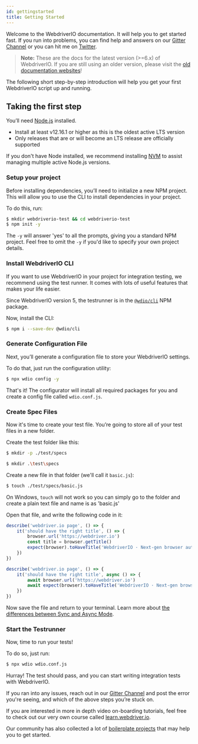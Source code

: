 ```yaml
---
id: gettingstarted
title: Getting Started
---
```


Welcome to the WebdriverIO documentation. It will help you to get started fast. If you run into problems, you can find help and answers on our [Gitter Channel](https://gitter.im/webdriverio/webdriverio) or you can hit me on [Twitter](https://twitter.com/webdriverio).

> __Note:__ These are the docs for the latest version (>=6.x) of WebdriverIO. If you are still using an older version, please visit the [old documentation websites](versions.html)!

The following short step-by-step introduction will help you get your first WebdriverIO script up and running.

## Taking the first step

You’ll need [Node.js](http://nodejs.org) installed.

- Install at least v12.16.1 or higher as this is the oldest active LTS version
- Only releases that are or will become an LTS release are officially supported

If you don't have Node installed, we recommend installing [NVM](https://github.com/creationix/nvm) to assist managing multiple active Node.js versions.

### Setup your project

Before installing dependencies, you’ll need to initialize a new NPM project. This will allow you to use the CLI to install dependencies in your project.

To do this, run:

```sh
$ mkdir webdriverio-test && cd webdriverio-test
$ npm init -y
```

The `-y` will answer 'yes' to all the prompts, giving you a standard NPM project. Feel free to omit the `-y` if you'd like to specify your own project details.

### Install WebdriverIO CLI

If you want to use WebdriverIO in your project for integration testing, we recommend using the test runner. It comes with lots of useful features that makes your life easier.

Since WebdriverIO version 5, the testrunner is in the [`@wdio/cli`](https://www.npmjs.com/package/@wdio/cli) NPM package.

Now, install the CLI:

```sh
$ npm i --save-dev @wdio/cli
```

### Generate Configuration File

Next, you’ll generate a configuration file to store your WebdriverIO settings.

To do that, just run the configuration utility:

```sh
$ npx wdio config -y
```

That's it! The configurator will install all required packages for you and create a config file called `wdio.conf.js`.

### Create Spec Files

Now it's time to create your test file. You’re going to store all of your test files in a new folder.

Create the test folder like this:

<!--DOCUSAURUS_CODE_TABS-->
<!--Linux/Mac-->
```sh
$ mkdir -p ./test/specs
```

<!--Windows-->
```sh
$ mkdir .\test\specs
```
<!--END_DOCUSAURUS_CODE_TABS-->

Create a new file in that folder (we'll call it `basic.js`):

```sh
$ touch ./test/specs/basic.js
```

On Windows, `touch` will not work so you can simply go to the folder and create a plain text file and name is as 'basic.js'

Open that file, and write the following code in it:

<!--DOCUSAURUS_CODE_TABS-->
<!--Sync Mode-->
```js
describe('webdriver.io page', () => {
    it('should have the right title', () => {
        browser.url('https://webdriver.io')
        const title = browser.getTitle()
        expect(browser).toHaveTitle('WebdriverIO · Next-gen browser automation test framework for Node.js');
    })
})
```
<!--Async Mode-->
```js
describe('webdriver.io page', () => {
    it('should have the right title', async () => {
        await browser.url('https://webdriver.io')
        await expect(browser).toHaveTitle('WebdriverIO · Next-gen browser automation test framework for Node.js');
    })
})
```
<!--END_DOCUSAURUS_CODE_TABS-->

Now save the file and return to your terminal. Learn more about [the differences between Sync and Async Mode](sync-vs-async.html).

### Start the Testrunner

Now, time to run your tests!

To do so, just run:

```sh
$ npx wdio wdio.conf.js
```

Hurray! The test should pass, and you can start writing integration tests with WebdriverIO.

If you ran into any issues, reach out in our [Gitter Channel](https://gitter.im/webdriverio/webdriverio) and post the error you're seeing, and which of the above steps you’re stuck on.

If you are interested in more in depth video on-boarding tutorials, feel free to check out our very own course called [learn.webdriver.io](https://learn.webdriver.io/?coupon=wdio).

Our community has also collected a lot of [boilerplate projects](BoilerplateProjects.md) that may help you to get started.
